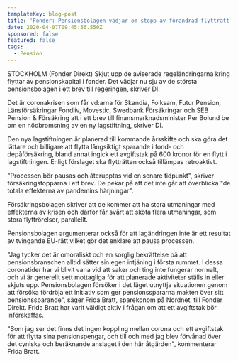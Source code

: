 ```yaml
---
templateKey: blog-post
title: 'Fonder: Pensionsbolagen vädjar om stopp av förändrad flytträtt'
date: 2020-04-07T09:45:56.550Z
sponsored: false
featured: false
tags:
  - Pension
---
```

STOCKHOLM (Fonder Direkt) Skjut upp de aviserade regeländringarna kring flyttar av pensionskapital i fonder. Det vädjar nu sju av de största pensionsbolagen i ett brev till regeringen, skriver DI.

Det är coronakrisen som får vd:arna för Skandia, Folksam, Futur Pension, Länsförsäkringar Fondliv, Movestic, Swedbank Försäkringar och SEB Pension & Försäkring att i ett brev till finansmarknadsminister Per Bolund be om en nödbromsning av en ny lagstiftning, skriver DI.

Den nya lagstiftningen är planerad till kommande årsskifte och ska göra det lättare och billigare att flytta långsiktigt sparande i fond- och depåförsäkring, bland annat ingick ett avgiftstak på 600 kronor för en flytt i lagstiftningen. Enligt förslaget ska flytträtten också tillämpas retroaktivt.

"Processen bör pausas och återupptas vid en senare tidpunkt", skriver försäkringstopparna i ett brev. De pekar på att det inte går att överblicka "de totala effekterna av pandemins härjningar".

Försäkringsbolagen skriver att de kommer att ha stora utmaningar med effekterna av krisen och därför får svårt att sköta flera utmaningar, som stora flyttrörelser, parallellt.

Pensionsbolagen argumenterar också för att lagändringen inte är ett resultat av tvingande EU-rätt vilket gör det enklare att pausa processen.

"Jag tycker det är omoraliskt och en sorglig bekräftelse på att pensionsbranschen alltid sätter sin egen intjäning i första rummet. I dessa coronatider har vi blivit vana vid att saker och ting inte fungerar normalt, och vi är generellt sett mottagliga för att planerade aktiviteter ställs in eller skjuts upp. Pensionsbolagen försöker i det läget utnyttja situationen genom att försöka fördröja ett initiativ som ger pensionsspararna makten över sitt pensionssparande", säger Frida Bratt, sparekonom på Nordnet, till Fonder Direkt. Frida Bratt har varit väldigt aktiv i frågan om att ett avgiftstak bör införskaffas.

"Som jag ser det finns det ingen koppling mellan corona och ett avgiftstak för att flytta sina pensionspengar, och till och med jag blev förvånad över det cyniska och beräknande anslaget i den här åtgärden", kommenterar Frida Bratt.